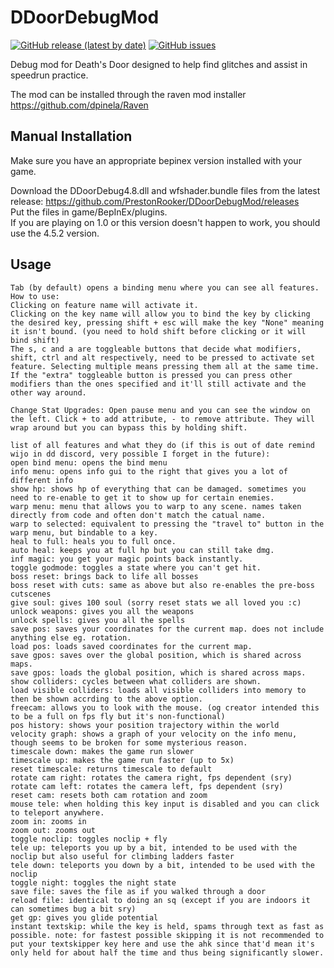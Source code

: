 # DDoorDebugMod
[![GitHub release (latest by date)](https://img.shields.io/github/v/release/PrestonRooker/DDoorDebugMod)](https://github.com/PrestonRooker/DDoorDebugMod/releases/latest)
[![GitHub issues](https://img.shields.io/github/issues/PrestonRooker/DDoorDebugMod)](https://github.com/PrestonRooker/DDoorDebugMod/issues)

Debug mod for Death's Door designed to help find glitches and assist in speedrun practice.

The mod can be installed through the raven mod installer https://github.com/dpinela/Raven

## Manual Installation
Make sure you have an appropriate bepinex version installed with your game.

Download the DDoorDebug4.8.dll and wfshader.bundle files from the latest release: https://github.com/PrestonRooker/DDoorDebugMod/releases  
Put the files in game/BepInEx/plugins.  
If you are playing on 1.0 or this version doesn't happen to work, you should use the 4.5.2 version.  

## Usage
```
Tab (by default) opens a binding menu where you can see all features. How to use:
Clicking on feature name will activate it.
Clicking on the key name will allow you to bind the key by clicking the desired key, pressing shift + esc will make the key "None" meaning it isn't bound. (you need to hold shift before clicking or it will bind shift)
The s, c and a are toggleable buttons that decide what modifiers, shift, ctrl and alt respectively, need to be pressed to activate set feature. Selecting multiple means pressing them all at the same time.
If the "extra" toggleable button is pressed you can press other modifiers than the ones specified and it'll still activate and the other way around.

Change Stat Upgrades: Open pause menu and you can see the window on the left. Click + to add attribute, - to remove attribute. They will wrap around but you can bypass this by holding shift.

list of all features and what they do (if this is out of date remind wijo in dd discord, very possible I forget in the future):
open bind menu: opens the bind menu
info menu: opens info gui to the right that gives you a lot of different info
show hp: shows hp of everything that can be damaged. sometimes you need to re-enable to get it to show up for certain enemies.
warp menu: menu that allows you to warp to any scene. names taken directly from code and often don't match the catual name.
warp to selected: equivalent to pressing the "travel to" button in the warp menu, but bindable to a key.
heal to full: heals you to full once.
auto heal: keeps you at full hp but you can still take dmg.
inf magic: you get your magic points back instantly.
toggle godmode: toggles a state where you can't get hit.
boss reset: brings back to life all bosses
boss reset with cuts: same as above but also re-enables the pre-boss cutscenes
give soul: gives 100 soul (sorry reset stats we all loved you :c)
unlock weapons: gives you all the weapons
unlock spells: gives you all the spells
save pos: saves your coordinates for the current map. does not include anything else eg. rotation.
load pos: loads saved coordinates for the current map.
save gpos: saves over the global position, which is shared across maps.
save gpos: loads the global position, which is shared across maps.
show colliders: cycles between what colliders are shown.
load visible colliders: loads all visible colliders into memory to then be shown accrding to the above option.
freecam: allows you to look with the mouse. (og creator intended this to be a full on fps fly but it's non-functional)
pos history: shows your position trajectory within the world
velocity graph: shows a graph of your velocity on the info menu, though seems to be broken for some mysterious reason.
timescale down: makes the game run slower
timescale up: makes the game run faster (up to 5x)
reset timescale: returns timescale to default
rotate cam right: rotates the camera right, fps dependent (sry)
rotate cam left: rotates the camera left, fps dependent (sry)
reset cam: resets both cam rotation and zoom
mouse tele: when holding this key input is disabled and you can click to teleport anywhere.
zoom in: zooms in
zoom out: zooms out
toggle noclip: toggles noclip + fly
tele up: teleports you up by a bit, intended to be used with the noclip but also useful for climbing ladders faster
tele down: teleports you down by a bit, intended to be used with the noclip
toggle night: toggles the night state
save file: saves the file as if you walked through a door
reload file: identical to doing an sq (except if you are indoors it can sometimes bug a bit sry)
get gp: gives you glide potential
instant textskip: while the key is held, spams through text as fast as possible. note: for fastest possible skipping it is not recommended to put your textskipper key here and use the ahk since that'd mean it's only held for about half the time and thus being significantly slower.
```
